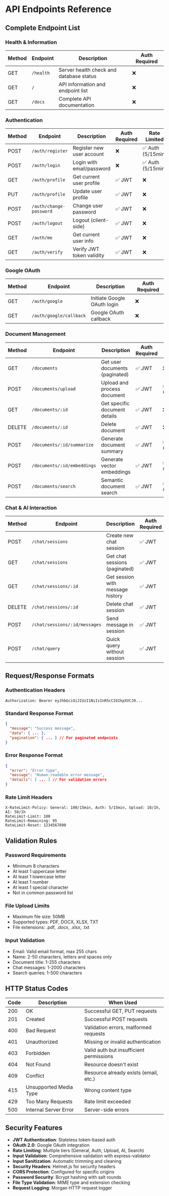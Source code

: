 # API Endpoints Reference

## Complete Endpoint List

### Health & Information
| Method | Endpoint | Description | Auth Required |
|--------|----------|-------------|---------------|
| GET | `/health` | Server health check and database status | ❌ |
| GET | `/` | API information and endpoint list | ❌ |
| GET | `/docs` | Complete API documentation | ❌ |

### Authentication
| Method | Endpoint | Description | Auth Required | Rate Limited |
|--------|----------|-------------|---------------|-------------|
| POST | `/auth/register` | Register new user account | ❌ | ✅ Auth (5/15min) |
| POST | `/auth/login` | Login with email/password | ❌ | ✅ Auth (5/15min) |
| GET | `/auth/profile` | Get current user profile | ✅ JWT | ❌ |
| PUT | `/auth/profile` | Update user profile | ✅ JWT | ❌ |
| POST | `/auth/change-password` | Change user password | ✅ JWT | ❌ |
| POST | `/auth/logout` | Logout (client-side) | ✅ JWT | ❌ |
| GET | `/auth/me` | Get current user info | ✅ JWT | ❌ |
| GET | `/auth/verify` | Verify JWT token validity | ✅ JWT | ❌ |

### Google OAuth
| Method | Endpoint | Description | Auth Required |
|--------|----------|-------------|---------------|
| GET | `/auth/google` | Initiate Google OAuth login | ❌ |
| GET | `/auth/google/callback` | Google OAuth callback | ❌ |

### Document Management
| Method | Endpoint | Description | Auth Required | Rate Limited |
|--------|----------|-------------|---------------|-------------|
| GET | `/documents` | Get user documents (paginated) | ✅ JWT | ❌ |
| POST | `/documents/upload` | Upload and process document | ✅ JWT | ✅ Upload (10/hour) |
| GET | `/documents/:id` | Get specific document details | ✅ JWT | ❌ |
| DELETE | `/documents/:id` | Delete document | ✅ JWT | ❌ |
| POST | `/documents/:id/summarize` | Generate document summary | ✅ JWT | ✅ AI Ops (50/hour) |
| POST | `/documents/:id/embeddings` | Generate vector embeddings | ✅ JWT | ✅ AI Ops (50/hour) |
| POST | `/documents/search` | Semantic document search | ✅ JWT | ✅ Search (100/hour) |

### Chat & AI Interaction
| Method | Endpoint | Description | Auth Required | Rate Limited |
|--------|----------|-------------|---------------|-------------|
| POST | `/chat/sessions` | Create new chat session | ✅ JWT | ❌ |
| GET | `/chat/sessions` | Get chat sessions (paginated) | ✅ JWT | ❌ |
| GET | `/chat/sessions/:id` | Get session with message history | ✅ JWT | ❌ |
| DELETE | `/chat/sessions/:id` | Delete chat session | ✅ JWT | ❌ |
| POST | `/chat/sessions/:id/messages` | Send message in session | ✅ JWT | ✅ AI Ops (50/hour) |
| POST | `/chat/query` | Quick query without session | ✅ JWT | ✅ AI Ops (50/hour) |

## Request/Response Formats

### Authentication Headers
```
Authorization: Bearer eyJhbGciOiJIUzI1NiIsInR5cCI6IkpXVCJ9...
```

### Standard Response Format
```json
{
  "message": "Success message",
  "data": { ... },
  "pagination": { ... } // For paginated endpoints
}
```

### Error Response Format
```json
{
  "error": "Error type",
  "message": "Human-readable error message",
  "details": [ ... ] // For validation errors
}
```

### Rate Limit Headers
```
X-RateLimit-Policy: General: 100/15min, Auth: 5/15min, Upload: 10/1h, AI: 50/1h
RateLimit-Limit: 100
RateLimit-Remaining: 95
RateLimit-Reset: 1234567890
```

## Validation Rules

### Password Requirements
- Minimum 8 characters
- At least 1 uppercase letter
- At least 1 lowercase letter  
- At least 1 number
- At least 1 special character
- Not in common password list

### File Upload Limits
- Maximum file size: 50MB
- Supported types: PDF, DOCX, XLSX, TXT
- File extensions: .pdf, .docx, .xlsx, .txt

### Input Validation
- Email: Valid email format, max 255 chars
- Name: 2-50 characters, letters and spaces only
- Document title: 1-255 characters
- Chat messages: 1-2000 characters
- Search queries: 1-500 characters

## HTTP Status Codes

| Code | Description | When Used |
|------|-------------|-----------|
| 200 | OK | Successful GET, PUT requests |
| 201 | Created | Successful POST requests |
| 400 | Bad Request | Validation errors, malformed requests |
| 401 | Unauthorized | Missing or invalid authentication |
| 403 | Forbidden | Valid auth but insufficient permissions |
| 404 | Not Found | Resource doesn't exist |
| 409 | Conflict | Resource already exists (email, etc.) |
| 415 | Unsupported Media Type | Wrong content type |
| 429 | Too Many Requests | Rate limit exceeded |
| 500 | Internal Server Error | Server-side errors |

## Security Features

- **JWT Authentication**: Stateless token-based auth
- **OAuth 2.0**: Google OAuth integration
- **Rate Limiting**: Multiple tiers (General, Auth, Upload, AI, Search)
- **Input Validation**: Comprehensive validation with express-validator
- **Input Sanitization**: Automatic trimming and cleaning
- **Security Headers**: Helmet.js for security headers
- **CORS Protection**: Configured for specific origins
- **Password Security**: Bcrypt hashing with salt rounds
- **File Type Validation**: MIME type and extension checking
- **Request Logging**: Morgan HTTP request logger